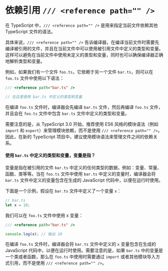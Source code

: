# 依赖引用 `/// <reference path="" />`

在 TypeScript 中，`/// <reference path="" />` 是用来指定当前文件依赖其他 TypeScript 文件的语法。

具体来说，`/// <reference path="" />` 告诉编译器，在编译当前文件时需要先编译被引用的文件，并且在当前文件中可以使用被引用文件中定义的类型和变量。这样可以避免在当前文件中使用未定义的类型和变量，同时也可以确保编译器正确地解析类型和变量。

例如，如果我们有一个文件 `foo.ts`，它依赖于另一个文件 `bar.ts`，则可以在 `foo.ts` 文件中使用以下语法：

```ts
/// <reference path="bar.ts" />

// 在这里使用 bar.ts 中定义的类型和变量
```

在编译 `foo.ts` 文件时，编译器会先编译 `bar.ts` 文件，然后再编译 `foo.ts` 文件，并且会在 `foo.ts` 文件中包含 `bar.ts` 文件中定义的类型和变量。

需要注意的是，从 TypeScript 3.0 开始，推荐使用 ES6 风格的模块语法（例如 `import` 和 `export`）来管理模块依赖，而不是使用 `/// <reference path="" />`。因此，在新的 TypeScript 项目中，建议使用模块语法来管理文件之间的依赖关系。

#### 使用 `bar.ts` 中定义的类型和变量，变量是指？

变量是指在被引用的文件 `bar.ts` 中定义的任何类型的数据，例如：变量、常量、函数、类等等。当在 `foo.ts` 文件中使用 `bar.ts` 中定义的变量时，编译器会将 `bar.ts` 文件中定义的变量包含在生成的 JavaScript 代码中，以便在运行时使用。

下面是一个示例，假设在 `bar.ts` 文件中定义了一个变量 `x`：

```ts
// bar.ts
let x = 10;
```

我们可以在 `foo.ts` 文件中使用 x 变量：

```ts
/// <reference path="bar.ts" />

console.log(x); // 输出 10
```

在编译 `foo.ts` 文件时，编译器会将 `bar.ts` 文件中定义的 `x` 变量包含在生成的 JavaScript 代码中，以便在运行时使用。需要注意的是，如果 `bar.ts` 中的变量是一个类或者函数，那么在 `foo.ts` 中使用时需要通过 `import` 或者其他模块导入方式引用，而不是使用 `/// <reference path="" />`。
